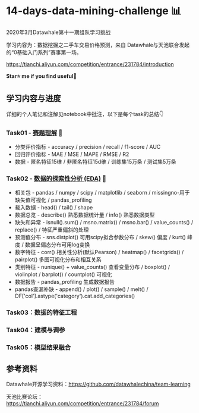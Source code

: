 # 14-days-data-mining-challenge 📊

2020年3月Datawhale第十一期组队学习挑战    

学习内容为：数据挖掘之二手车交易价格预测，来自 Datawhale与天池联合发起的“0基础入门系列”赛事第一场。

https://tianchi.aliyun.com/competition/entrance/231784/introduction   

**Star⭐ me if you find useful🤣**

## 学习内容与进度

详细的个人笔记和注解见notebook中批注，以下是每个task的总结👇

### Task01 - [赛题理解](/nbs/Task1-赛题理解.ipynb) 🍦

- 分类评价指标 - accuracy / precision / recall / f1-score / AUC
- 回归评价指标 - MAE / MSE / MAPE / RMSE / R2
- 数据 - 匿名特征15维 / 非匿名特征15d维 / 训练集15万条 / 测试集5万条
### Task02 - [数据的探索性分析 (EDA)](/nbs/Task2-数据分析.ipynb) 🍦

- 相关包 - pandas / numpy / scipy / matplotlib / seaborn / missingno-用于缺失值可视化 / pandas_profiling
- 载入数据 - head() / tail() / shape 
- 数据总览 - describe() 熟悉数据统计量 / info() 熟悉数据类型
- 缺失和异常 - isnull().sum() / msno.matrix() / msno.bar() / value_counts() / replace() / 特征严重偏斜的处理
- 预测值分布 - sns.distplot() 可用scipy拟合参数分布 / skew() 偏度 / kurt() 峰度 /  数据呈偏态分布可用log变换
- 数字特征 - corr() 相关性分析(默认Pearson) / heatmap() / facetgrids() / pairplot() 多图可视化分布和相互关系
- 类别特征 - nunique() + value_counts() 查看变量分布 / boxplot() / violinplot / barplot() / countplot() 可视化
- 数据报告 - pandas_profiling 生成数据报告
- pandas查漏补缺 - append() / plot() / sample() / melt() / DF['col'].astype('category').cat.add_categories() 

### Task03：数据的特征工程
### Task04：建模与调参
### Task05：模型结果融合 

## 参考资料

Datawhale开源学习资料：https://github.com/datawhalechina/team-learning 

天池比赛论坛：https://tianchi.aliyun.com/competition/entrance/231784/forum

